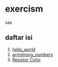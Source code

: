 # exercism

sas

## daftar isi

1. [hello_world](/1)
2. [armstrong_numbers](/2)
3. [Resistor Color](/3)
